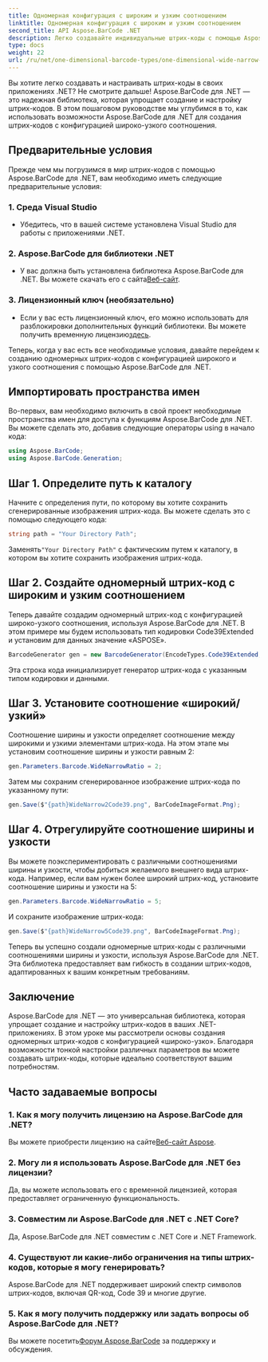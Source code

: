 ```yaml
---
title: Одномерная конфигурация с широким и узким соотношением
linktitle: Одномерная конфигурация с широким и узким соотношением
second_title: API Aspose.BarCode .NET
description: Легко создавайте индивидуальные штрих-коды с помощью Aspose.BarCode для .NET. Пошаговое руководство по одномерной конфигурации с широким и узким соотношением сторон.
type: docs
weight: 22
url: /ru/net/one-dimensional-barcode-types/one-dimensional-wide-narrow-ratio-configuration/
---
```


Вы хотите легко создавать и настраивать штрих-коды в своих приложениях .NET? Не смотрите дальше! Aspose.BarCode для .NET — это надежная библиотека, которая упрощает создание и настройку штрих-кодов. В этом пошаговом руководстве мы углубимся в то, как использовать возможности Aspose.BarCode для .NET для создания штрих-кодов с конфигурацией широко-узкого соотношения.

## Предварительные условия

Прежде чем мы погрузимся в мир штрих-кодов с помощью Aspose.BarCode для .NET, вам необходимо иметь следующие предварительные условия:

### 1. Среда Visual Studio
   - Убедитесь, что в вашей системе установлена Visual Studio для работы с приложениями .NET.
   
### 2. Aspose.BarCode для библиотеки .NET
   -  У вас должна быть установлена библиотека Aspose.BarCode для .NET. Вы можете скачать его с сайта[Веб-сайт](https://releases.aspose.com/barcode/net/).

### 3. Лицензионный ключ (необязательно)
   -  Если у вас есть лицензионный ключ, его можно использовать для разблокировки дополнительных функций библиотеки. Вы можете получить временную лицензию[здесь](https://purchase.aspose.com/temporary-license/).

Теперь, когда у вас есть все необходимые условия, давайте перейдем к созданию одномерных штрих-кодов с конфигурацией широкого и узкого соотношения с помощью Aspose.BarCode для .NET.

## Импортировать пространства имен

Во-первых, вам необходимо включить в свой проект необходимые пространства имен для доступа к функциям Aspose.BarCode для .NET. Вы можете сделать это, добавив следующие операторы using в начало кода:

```csharp
using Aspose.BarCode;
using Aspose.BarCode.Generation;
```

## Шаг 1. Определите путь к каталогу

Начните с определения пути, по которому вы хотите сохранить сгенерированные изображения штрих-кода. Вы можете сделать это с помощью следующего кода:

```csharp
string path = "Your Directory Path";
```

 Заменять`"Your Directory Path"` с фактическим путем к каталогу, в котором вы хотите сохранить изображения штрих-кода.

## Шаг 2. Создайте одномерный штрих-код с широким и узким соотношением

Теперь давайте создадим одномерный штрих-код с конфигурацией широко-узкого соотношения, используя Aspose.BarCode для .NET. В этом примере мы будем использовать тип кодировки Code39Extended и установим для данных значение «ASPOSE».

```csharp
BarcodeGenerator gen = new BarcodeGenerator(EncodeTypes.Code39Extended, "ASPOSE");
```

Эта строка кода инициализирует генератор штрих-кода с указанным типом кодировки и данными.

## Шаг 3. Установите соотношение «широкий/узкий»

Соотношение ширины и узкости определяет соотношение между широкими и узкими элементами штрих-кода. На этом этапе мы установим соотношение ширины и узкости равным 2:

```csharp
gen.Parameters.Barcode.WideNarrowRatio = 2;
```

Затем мы сохраним сгенерированное изображение штрих-кода по указанному пути:

```csharp
gen.Save($"{path}WideNarrow2Code39.png", BarCodeImageFormat.Png);
```

## Шаг 4. Отрегулируйте соотношение ширины и узкости

Вы можете поэкспериментировать с различными соотношениями ширины и узкости, чтобы добиться желаемого внешнего вида штрих-кода. Например, если вам нужен более широкий штрих-код, установите соотношение ширины и узкости на 5:

```csharp
gen.Parameters.Barcode.WideNarrowRatio = 5;
```

И сохраните изображение штрих-кода:

```csharp
gen.Save($"{path}WideNarrow5Code39.png", BarCodeImageFormat.Png);
```

Теперь вы успешно создали одномерные штрих-коды с различными соотношениями ширины и узкости, используя Aspose.BarCode для .NET. Эта библиотека предоставляет вам гибкость в создании штрих-кодов, адаптированных к вашим конкретным требованиям.

## Заключение

Aspose.BarCode для .NET — это универсальная библиотека, которая упрощает создание и настройку штрих-кодов в ваших .NET-приложениях. В этом уроке мы рассмотрели основы создания одномерных штрих-кодов с конфигурацией «широко-узко». Благодаря возможности тонкой настройки различных параметров вы можете создавать штрих-коды, которые идеально соответствуют вашим потребностям.

## Часто задаваемые вопросы

### 1. Как я могу получить лицензию на Aspose.BarCode для .NET?
 Вы можете приобрести лицензию на сайте[Веб-сайт Aspose](https://purchase.aspose.com/buy).

### 2. Могу ли я использовать Aspose.BarCode для .NET без лицензии?
Да, вы можете использовать его с временной лицензией, которая предоставляет ограниченную функциональность.

### 3. Совместим ли Aspose.BarCode для .NET с .NET Core?
Да, Aspose.BarCode для .NET совместим с .NET Core и .NET Framework.

### 4. Существуют ли какие-либо ограничения на типы штрих-кодов, которые я могу генерировать?
Aspose.BarCode для .NET поддерживает широкий спектр символов штрих-кодов, включая QR-код, Code 39 и многие другие.

### 5. Как я могу получить поддержку или задать вопросы об Aspose.BarCode для .NET?
 Вы можете посетить[Форум Aspose.BarCode](https://forum.aspose.com/c/barcode/13) за поддержку и обсуждения.
